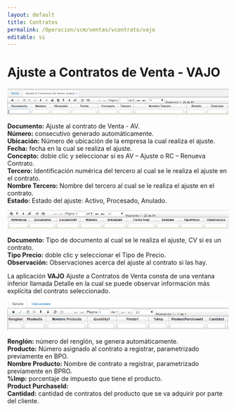 ```yaml
---
layout: default
title: Contratos
permalink: /Operacion/scm/ventas/vcontrato/vajo
editable: si
---
```


# Ajuste a Contratos de Venta - VAJO

![](vajo1.png)

**Documento:** Ajuste al contrato de Venta - AV.  
**Número:** consecutivo generado automáticamente.  
**Ubicación:** Número de ubicación de la empresa la cual realiza el ajuste.  
**Fecha:** fecha en la cual se realiza el ajuste.  
**Concepto:** doble clic y seleccionar si es AV – Ajuste o RC – Renueva Contrato.  
**Tercero:** Identificación numérica del tercero al cual se le realiza el ajuste en el contrato.  
**Nombre Tercero:** Nombre del tercero al cual se le realiza el ajuste en el contrato.  
**Estado:** Estado del ajuste: Activo, Procesado, Anulado.  


![](vajo2.png)

**Documento:** Tipo de documento al cual se le realiza el ajuste, CV si es un contrato.  
**Tipo Precio:** doble clic y seleccionar el Tipo de Precio.  
**Observación:** Observaciones acerca del ajuste al contrato si las hay.  

La aplicación **VAJO** Ajuste a Contratos de Venta consta de una ventana inferior llamada Detalle en la cual se puede observar información más explícita del contrato seleccionado.  


![](vajo3.png)

**Renglón:** número del renglón, se genera automáticamente.  
**Producto:** Número asignado al contrato a registrar, parametrizado previamente en BPO.  
**Nombre Producto:** Nombre de contrato a registrar, parametrizado previamente en BPRO.  
**%Imp:** porcentaje de impuesto que tiene el producto.  
**Product PurchaseId:**  
**Cantidad:** cantidad de contratos del producto que se va adquirir por parte del cliente.  




